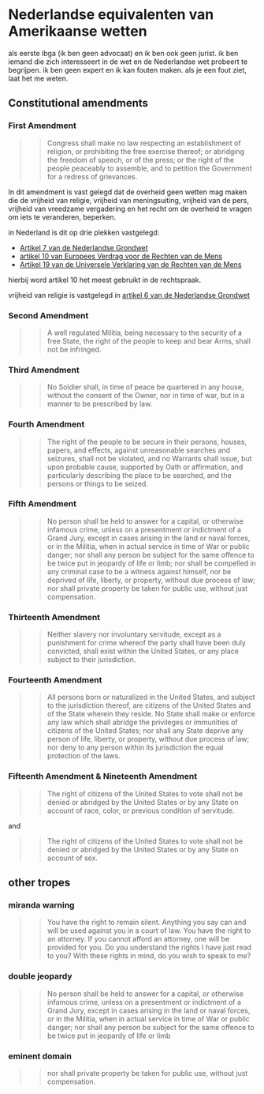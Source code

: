 # Nederlandse equivalenten van Amerikaanse wetten

als eerste ibga (ik ben geen advocaat) en ik ben ook geen jurist. ik ben iemand die zich interesseert in de wet en de Nederlandse wet probeert te begrijpen. ik ben geen expert en ik kan fouten maken. als je een fout ziet, laat het me weten.

## Constitutional amendments

### First Amendment

>> Congress shall make no law respecting an establishment of religion, or prohibiting the free exercise thereof; or abridging the freedom of speech, or of the press; or the right of the people peaceably to assemble, and to petition the Government for a redress of grievances.

In dit amendment is vast gelegd dat de overheid geen wetten mag maken die de vrijheid van religie, vrijheid van meningsuiting, vrijheid van de pers, vrijheid van vreedzame vergadering en het recht om de overheid te vragen om iets te veranderen, beperken.

in Nederland is dit op drie plekken vastgelegd:

* [Artikel 7 van de Nederlandse Grondwet](https://wetten.overheid.nl/jci1.3:c:BWBR0001840&hoofdstuk=1&artikel=7&z=2023-02-22&g=2023-02-22)
* [artikel 10 van Europees Verdrag voor de Rechten van de Mens](https://wetten.overheid.nl/BWBV0001000/2021-08-01#:~:text=Article%2010.%20%2D%20Freedom%20of%20expression)
* [Artikel 19 van de Universele Verklaring van de Rechten van de Mens](https://www.un.org/en/about-us/universal-declaration-of-human-rights#:~:text=worship%20and%20observance.-,Article%2019,-Everyone%20has%20the)

hierbij word artikel 10 het meest gebruikt in de rechtspraak.

vrijheid van religie is vastgelegd in [artikel 6 van de Nederlandse Grondwet](https://wetten.overheid.nl/BWBR0001840/2023-02-22/#Hoofdstuk1_Artikel6)

### Second Amendment

>> A well regulated Militia, being necessary to the security of a free State, the right of the people to keep and bear Arms, shall not be infringed.

### Third Amendment

>> No Soldier shall, in time of peace be quartered in any house, without the consent of the Owner, nor in time of war, but in a manner to be prescribed by law.

### Fourth Amendment

>> The right of the people to be secure in their persons, houses, papers, and effects, against unreasonable searches and seizures, shall not be violated, and no Warrants shall issue, but upon probable cause, supported by Oath or affirmation, and particularly describing the place to be searched, and the persons or things to be seized.

### Fifth Amendment

>> No person shall be held to answer for a capital, or otherwise infamous crime, unless on a presentment or indictment of a Grand Jury, except in cases arising in the land or naval forces, or in the Militia, when in actual service in time of War or public danger; nor shall any person be subject for the same offence to be twice put in jeopardy of life or limb; nor shall be compelled in any criminal case to be a witness against himself, nor be deprived of life, liberty, or property, without due process of law; nor shall private property be taken for public use, without just compensation.

### Thirteenth Amendment

>> Neither slavery nor involuntary servitude, except as a punishment for crime whereof the party shall have been duly convicted, shall exist within the United States, or any place subject to their jurisdiction.

### Fourteenth Amendment

>> All persons born or naturalized in the United States, and subject to the jurisdiction thereof, are citizens of the United States and of the State wherein they reside. No State shall make or enforce any law which shall abridge the privileges or immunities of citizens of the United States; nor shall any State deprive any person of life, liberty, or property, without due process of law; nor deny to any person within its jurisdiction the equal protection of the laws.

### Fifteenth Amendment & Nineteenth Amendment

>> The right of citizens of the United States to vote shall not be denied or abridged by the United States or by any State on account of race, color, or previous condition of servitude.

and

>> The right of citizens of the United States to vote shall not be denied or abridged by the United States or by any State on account of sex.

## other tropes

### miranda warning

>> You have the right to remain silent. Anything you say can and will be used against you in a court of law. You have the right to an attorney. If you cannot afford an attorney, one will be provided for you. Do you understand the rights I have just read to you? With these rights in mind, do you wish to speak to me?

### double jeopardy

>> No person shall be held to answer for a capital, or otherwise infamous crime, unless on a presentment or indictment of a Grand Jury, except in cases arising in the land or naval forces, or in the Militia, when in actual service in time of War or public danger; nor shall any person be subject for the same offence to be twice put in jeopardy of life or limb

### eminent domain

>> nor shall private property be taken for public use, without just compensation.
